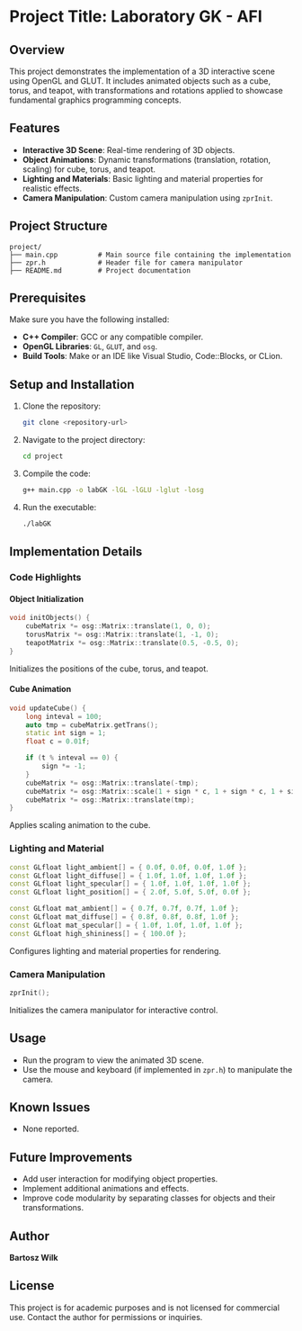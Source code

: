 # Project Title: Laboratory GK - AFI

## Overview
This project demonstrates the implementation of a 3D interactive scene using OpenGL and GLUT. It includes animated objects such as a cube, torus, and teapot, with transformations and rotations applied to showcase fundamental graphics programming concepts.

## Features
- **Interactive 3D Scene**: Real-time rendering of 3D objects.
- **Object Animations**: Dynamic transformations (translation, rotation, scaling) for cube, torus, and teapot.
- **Lighting and Materials**: Basic lighting and material properties for realistic effects.
- **Camera Manipulation**: Custom camera manipulation using `zprInit`.

## Project Structure
```plaintext
project/
├── main.cpp          # Main source file containing the implementation
├── zpr.h             # Header file for camera manipulator
├── README.md         # Project documentation
```

## Prerequisites
Make sure you have the following installed:
- **C++ Compiler**: GCC or any compatible compiler.
- **OpenGL Libraries**: `GL`, `GLUT`, and `osg`.
- **Build Tools**: Make or an IDE like Visual Studio, Code::Blocks, or CLion.

## Setup and Installation
1. Clone the repository:
   ```bash
   git clone <repository-url>
   ```

2. Navigate to the project directory:
   ```bash
   cd project
   ```

3. Compile the code:
   ```bash
   g++ main.cpp -o labGK -lGL -lGLU -lglut -losg
   ```

4. Run the executable:
   ```bash
   ./labGK
   ```

## Implementation Details

### Code Highlights
#### Object Initialization
```cpp
void initObjects() {
    cubeMatrix *= osg::Matrix::translate(1, 0, 0);
    torusMatrix *= osg::Matrix::translate(1, -1, 0);
    teapotMatrix *= osg::Matrix::translate(0.5, -0.5, 0);
}
```
Initializes the positions of the cube, torus, and teapot.

#### Cube Animation
```cpp
void updateCube() {
    long inteval = 100;
    auto tmp = cubeMatrix.getTrans();
    static int sign = 1;
    float c = 0.01f;

    if (t % inteval == 0) {
        sign *= -1;
    }
    cubeMatrix *= osg::Matrix::translate(-tmp);
    cubeMatrix *= osg::Matrix::scale(1 + sign * c, 1 + sign * c, 1 + sign * c);
    cubeMatrix *= osg::Matrix::translate(tmp);
}
```
Applies scaling animation to the cube.

### Lighting and Material
```cpp
const GLfloat light_ambient[] = { 0.0f, 0.0f, 0.0f, 1.0f };
const GLfloat light_diffuse[] = { 1.0f, 1.0f, 1.0f, 1.0f };
const GLfloat light_specular[] = { 1.0f, 1.0f, 1.0f, 1.0f };
const GLfloat light_position[] = { 2.0f, 5.0f, 5.0f, 0.0f };

const GLfloat mat_ambient[] = { 0.7f, 0.7f, 0.7f, 1.0f };
const GLfloat mat_diffuse[] = { 0.8f, 0.8f, 0.8f, 1.0f };
const GLfloat mat_specular[] = { 1.0f, 1.0f, 1.0f, 1.0f };
const GLfloat high_shininess[] = { 100.0f };
```
Configures lighting and material properties for rendering.

### Camera Manipulation
```cpp
zprInit();
```
Initializes the camera manipulator for interactive control.

## Usage
- Run the program to view the animated 3D scene.
- Use the mouse and keyboard (if implemented in `zpr.h`) to manipulate the camera.

## Known Issues
- None reported.

## Future Improvements
- Add user interaction for modifying object properties.
- Implement additional animations and effects.
- Improve code modularity by separating classes for objects and their transformations.

## Author
**Bartosz Wilk**

## License
This project is for academic purposes and is not licensed for commercial use. Contact the author for permissions or inquiries.
